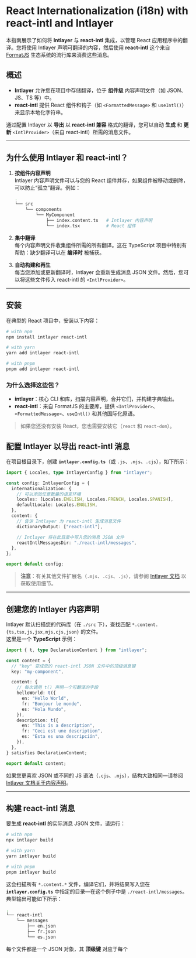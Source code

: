 # React Internationalization (i18n) with **react-intl** and Intlayer

本指南展示了如何将 **Intlayer** 与 **react-intl** 集成，以管理 React 应用程序中的翻译。您将使用 Intlayer 声明可翻译的内容，然后使用 **react-intl** 这个来自 [FormatJS](https://formatjs.io/docs/react-intl) 生态系统的流行库来消费这些消息。

## 概述

- **Intlayer** 允许您在项目中存储翻译，位于 **组件级** 内容声明文件（如 JSON、JS、TS 等）中。
- **react-intl** 提供 React 组件和钩子（如 `<FormattedMessage>` 和 `useIntl()`）来显示本地化字符串。

通过配置 Intlayer 以 **导出** 以 **react-intl 兼容** 格式的翻译，您可以自动 **生成** 和 **更新** `<IntlProvider>`（来自 react-intl）所需的消息文件。

---

## 为什么使用 Intlayer 和 react-intl？

1. **按组件内容声明**  
   Intlayer 内容声明文件可以与您的 React 组件并存，如果组件被移动或删除，可以防止“孤立”翻译。例如：

   ```bash
   .
   └── src
       └── components
           └── MyComponent
               ├── index.content.ts   # Intlayer 内容声明
               └── index.tsx          # React 组件
   ```

2. **集中翻译**  
   每个内容声明文件收集组件所需的所有翻译。这在 TypeScript 项目中特别有帮助：缺少翻译可以在 **编译时** 被捕获。

3. **自动构建和再生**  
   每当您添加或更新翻译时，Intlayer 会重新生成消息 JSON 文件。然后，您可以将这些文件传入 react-intl 的 `<IntlProvider>`。

---

## 安装

在典型的 React 项目中，安装以下内容：

```bash
# with npm
npm install intlayer react-intl

# with yarn
yarn add intlayer react-intl

# with pnpm
pnpm add intlayer react-intl
```

### 为什么选择这些包？

- **intlayer**：核心 CLI 和库，扫描内容声明，合并它们，并构建字典输出。
- **react-intl**：来自 FormatJS 的主要库，提供 `<IntlProvider>`、`<FormattedMessage>`、`useIntl()` 和其他国际化原语。

> 如果您还没有安装 React，您也需要安装它（`react` 和 `react-dom`）。

## 配置 Intlayer 以导出 react-intl 消息

在项目根目录下，创建 **`intlayer.config.ts`**（或 `.js`、`.mjs`、`.cjs`），如下所示：

```typescript title="intlayer.config.ts"
import { Locales, type IntlayerConfig } from "intlayer";

const config: IntlayerConfig = {
  internationalization: {
    // 可以添加任意数量的语言环境
    locales: [Locales.ENGLISH, Locales.FRENCH, Locales.SPANISH],
    defaultLocale: Locales.ENGLISH,
  },
  content: {
    // 告诉 Intlayer 为 react-intl 生成消息文件
    dictionaryOutput: ["react-intl"],

    // Intlayer 将在此目录中写入您的消息 JSON 文件
    reactIntlMessagesDir: "./react-intl/messages",
  },
};

export default config;
```

> **注意**：有关其他文件扩展名（`.mjs`、`.cjs`、`.js`），请参阅 [Intlayer 文档](https://intlayer.org/en/doc/concept/configuration) 以获取使用细节。

---

## 创建您的 Intlayer 内容声明

Intlayer 默认扫描您的代码库（在 `./src` 下），查找匹配 `*.content.{ts,tsx,js,jsx,mjs,cjs,json}` 的文件。  
这里是一个 **TypeScript** 示例：

```typescript title="src/components/MyComponent/index.content.ts"
import { t, type DeclarationContent } from "intlayer";

const content = {
  // "key" 变成您的 react-intl JSON 文件中的顶级消息键
  key: "my-component",

  content: {
    // 每次调用 t() 声明一个可翻译的字段
    helloWorld: t({
      en: "Hello World",
      fr: "Bonjour le monde",
      es: "Hola Mundo",
    }),
    description: t({
      en: "This is a description",
      fr: "Ceci est une description",
      es: "Esta es una descripción",
    }),
  },
} satisfies DeclarationContent;

export default content;
```

如果您更喜欢 JSON 或不同的 JS 语法（`.cjs`、`.mjs`），结构大致相同—请参阅 [Intlayer 文档关于内容声明](https://intlayer.org/en/doc/concept/content)。

---

## 构建 react-intl 消息

要生成 **react-intl** 的实际消息 JSON 文件，请运行：

```bash
# with npm
npx intlayer build

# with yarn
yarn intlayer build

# with pnpm
pnpm intlayer build
```

这会扫描所有 `*.content.*` 文件，编译它们，并将结果写入您在 **`intlayer.config.ts`** 中指定的目录—在这个例子中是 `./react-intl/messages`。  
典型输出可能如下所示：

```bash
.
└── react-intl
    └── messages
        ├── en.json
        ├── fr.json
        └── es.json
```

每个文件都是一个 JSON 对象，其 **顶级键** 对应于每个
